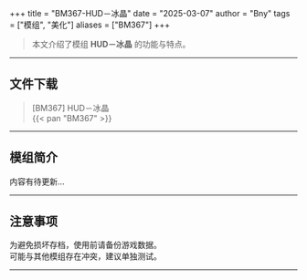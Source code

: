 +++
title = "BM367-HUD－冰晶"
date = "2025-03-07"
author = "Bny"
tags = ["模组", "美化"]
aliases = ["BM367"]
+++

> 本文介绍了模组 **HUD－冰晶** 的功能与特点。

---

## 文件下载

> [BM367] HUD－冰晶  
{{< pan "BM367" >}}  

---

## 模组简介

>  
内容有待更新...  

---

## 注意事项

>  
为避免损坏存档，使用前请备份游戏数据。  
可能与其他模组存在冲突，建议单独测试。  

---

